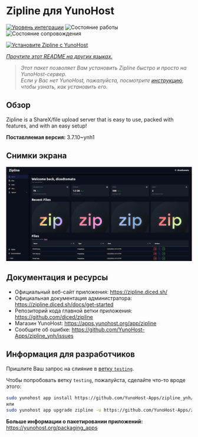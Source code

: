 <!--
Важно: этот README был автоматически сгенерирован <https://github.com/YunoHost/apps/tree/master/tools/readme_generator>
Он НЕ ДОЛЖЕН редактироваться вручную.
-->

# Zipline для YunoHost

[![Уровень интеграции](https://apps.yunohost.org/badge/integration/zipline)](https://ci-apps.yunohost.org/ci/apps/zipline/)
![Состояние работы](https://apps.yunohost.org/badge/state/zipline)
![Состояние сопровождения](https://apps.yunohost.org/badge/maintained/zipline)

[![Установите Zipline с YunoHost](https://install-app.yunohost.org/install-with-yunohost.svg)](https://install-app.yunohost.org/?app=zipline)

*[Прочтите этот README на других языках.](./ALL_README.md)*

> *Этот пакет позволяет Вам установить Zipline быстро и просто на YunoHost-сервер.*  
> *Если у Вас нет YunoHost, пожалуйста, посмотрите [инструкцию](https://yunohost.org/install), чтобы узнать, как установить его.*

## Обзор

Zipline is a ShareX/file upload server that is easy to use, packed with features, and with an easy setup! 

**Поставляемая версия:** 3.7.10~ynh1

## Снимки экрана

![Снимок экрана Zipline](./doc/screenshots/screenshot.png)

## Документация и ресурсы

- Официальный веб-сайт приложения: <https://zipline.diced.sh/>
- Официальная документация администратора: <https://zipline.diced.sh/docs/get-started>
- Репозиторий кода главной ветки приложения: <https://github.com/diced/zipline>
- Магазин YunoHost: <https://apps.yunohost.org/app/zipline>
- Сообщите об ошибке: <https://github.com/YunoHost-Apps/zipline_ynh/issues>

## Информация для разработчиков

Пришлите Ваш запрос на слияние в [ветку `testing`](https://github.com/YunoHost-Apps/zipline_ynh/tree/testing).

Чтобы попробовать ветку `testing`, пожалуйста, сделайте что-то вроде этого:

```bash
sudo yunohost app install https://github.com/YunoHost-Apps/zipline_ynh/tree/testing --debug
или
sudo yunohost app upgrade zipline -u https://github.com/YunoHost-Apps/zipline_ynh/tree/testing --debug
```

**Больше информации о пакетировании приложений:** <https://yunohost.org/packaging_apps>
